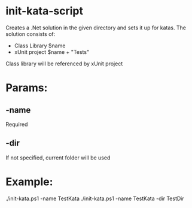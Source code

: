 # init-kata-script
Creates a .Net solution in the given directory and sets it up for katas.
The solution consists of: 
- Class Library $name
- xUnit project $name + "Tests"

Class library will be referenced by xUnit project

# Params:
## -name
Required

## -dir
If not specified, current folder will be used

# Example:

./init-kata.ps1 -name TestKata
./init-kata.ps1 -name TestKata -dir TestDir

